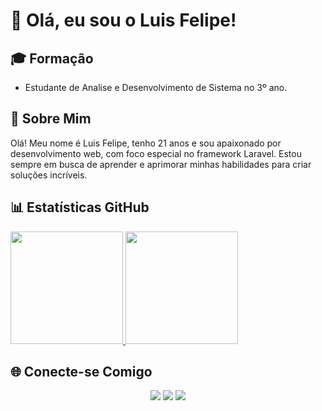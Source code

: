 # 👋 Olá, eu sou o Luis Felipe!

## 🎓 Formação
- Estudante de Analise e Desenvolvimento de Sistema no 3º ano.

## 🚀 Sobre Mim
Olá! Meu nome é Luis Felipe, tenho 21 anos e sou apaixonado por desenvolvimento web, com foco especial no framework Laravel. Estou sempre em busca de aprender e aprimorar minhas habilidades para criar soluções incríveis.

## 📊 Estatísticas GitHub
<div align="center" style="display: flex;">
  <a href="https://github.com/luisfe1ipe">
    <img height="180em" src="https://github-readme-stats.vercel.app/api?username=luisfe1ipe&show_icons=true&theme=nightowl&include_all_commits=true&count_private=true"/>
    <img height="180em" src="https://github-readme-stats.vercel.app/api/top-langs/?username=luisfe1ipe&layout=compact&langs_count=7&theme=nightowl"/>
  </a>
</div>

## 🌐 Conecte-se Comigo
<div align="center"> 
  <a href="https://instagram.com/luisfe1ipe" target="_blank"><img src="https://img.shields.io/badge/-Instagram-%23E4405F?style=for-the-badge&logo=instagram&logoColor=white" target="_blank"></a>
  <a href="mailto:luisfelipe.pxl@gmail.com"><img src="https://img.shields.io/badge/-Gmail-%23333?style=for-the-badge&logo=gmail&logoColor=white" target="_blank"></a>
  <a href="https://linkedin.com/in/luis-felipe-dos-santos-944b59249" target="_blank"><img src="https://img.shields.io/badge/-LinkedIn-%230077B5?style=for-the-badge&logo=linkedin&logoColor=white" target="_blank"></a>
</div>
